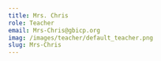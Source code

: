 ```yaml
---
title: Mrs. Chris
role: Teacher
email: Mrs-Chris@gbicp.org
imag: /images/teacher/default_teacher.png
slug: Mrs-Chris
---
```

